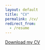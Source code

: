 ```yaml
---
layout: default
title: "CV"
permalink: /cv/
redirect_from:
  - /resume
---
```


[Download my CV](./files/cv.pdf)
